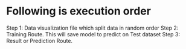 # Following is execution order
Step 1: Data visualization file which split data in random order
Step 2: Training Route. This will save model to predict on Test dataset
Step 3: Result or Prediction Route. 
